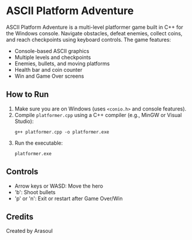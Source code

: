 # ASCII Platform Adventure

ASCII Platform Adventure is a multi-level platformer game built in C++ for the Windows console. Navigate obstacles, defeat enemies, collect coins, and reach checkpoints using keyboard controls. The game features:

- Console-based ASCII graphics
- Multiple levels and checkpoints
- Enemies, bullets, and moving platforms
- Health bar and coin counter
- Win and Game Over screens

## How to Run
1. Make sure you are on Windows (uses `<conio.h>` and console features).
2. Compile `platformer.cpp` using a C++ compiler (e.g., MinGW or Visual Studio):
	```
	g++ platformer.cpp -o platformer.exe
	```
3. Run the executable:
	```
	platformer.exe
	```

## Controls
- Arrow keys or WASD: Move the hero
- 'b': Shoot bullets
- 'p' or 'n': Exit or restart after Game Over/Win

## Credits
Created by Arasoul
